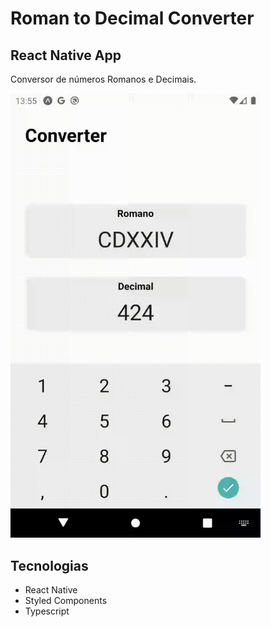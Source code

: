 # Roman to Decimal Converter

## React Native App

Conversor de números Romanos e Decimais.  

<img src="./github/RomantoDecimalConverter.gif" width="400" />

## Tecnologias

- React Native
- Styled Components
- Typescript
